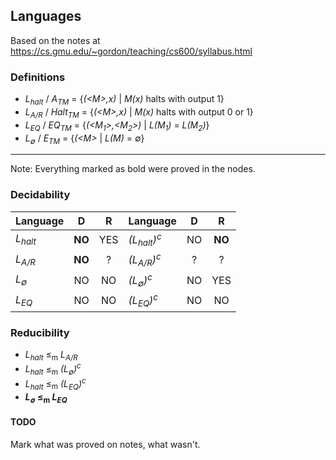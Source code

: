 ## Languages

Based on the notes at https://cs.gmu.edu/~gordon/teaching/cs600/syllabus.html

### Definitions
* *L<sub>halt</sub>* / *A<sub>TM</sub>* = {*(\<M\>,x)* | *M(x)* halts with output 1}
* *L<sub>A/R</sub>* / *Halt<sub>TM</sub>* = {*(\<M\>,x)* | *M(x)* halts with output 0 or 1}
* *L<sub>EQ</sub>* / *EQ<sub>TM</sub>* = {*(\<M<sub>1</sub>\>,\<M<sub>2</sub>\>)* | *L(M<sub>1</sub>)* = *L(M<sub>2</sub>)*}
* *L<sub>∅</sub>* / *E<sub>TM</sub>* = {*(\<M\>* | *L(M)* = ∅}

---------------------------------------

Note: Everything marked as bold were proved in the nodes.

### Decidability
| Language               | D       | R    | Language                         | D       | R       |
| -----------------------|:-------:|:----:|----------------------------------|:-------:|:-------:|
| *L<sub>halt</sub>*     | **NO**  | YES  | *(L<sub>halt</sub>)<sup>c</sup>* | NO      | **NO**  |
| *L<sub>A/R</sub>*      | **NO**  | ?    | *(L<sub>A/R</sub>)<sup>c</sup>*  | ?       | ?       |
| *L<sub>∅</sub>*        | NO      | NO   | *(L<sub>∅</sub>)<sup>c</sup>*    | NO      | YES     |
| *L<sub>EQ</sub>*       | NO      | NO   | *(L<sub>EQ</sub>)<sup>c</sup>*   | NO      | NO      |

### Reducibility
* *L<sub>halt</sub>* ≤<sub>m</sub> *L<sub>A/R</sub>*
* *L<sub>halt</sub>* ≤<sub>m</sub> *(L<sub>∅</sub>)<sup>c</sup>*
* *L<sub>halt</sub>* ≤<sub>m</sub> *(L<sub>EQ</sub>)<sup>c</sup>*
* ***L<sub>∅</sub>* ≤<sub>m</sub> *L<sub>EQ</sub>***

#### TODO
Mark what was proved on notes, what wasn't.
